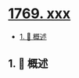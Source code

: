 # [1769. xxx](https://github.com/Tdahuyou/TNotes.leetcode/tree/main/notes/1769.%20xxx)

<!-- region:toc -->

- [1. 📝 概述](#1--概述)

<!-- endregion:toc -->

## 1. 📝 概述
